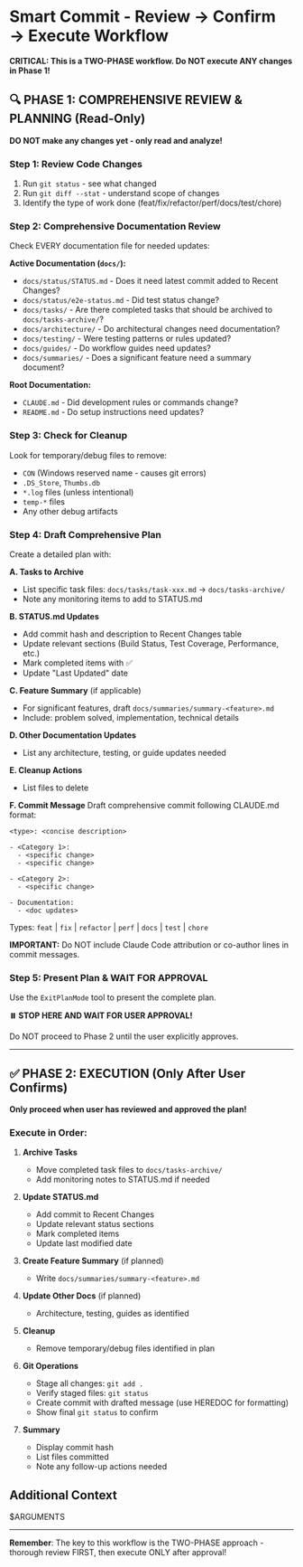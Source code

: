 # Smart Commit - Review → Confirm → Execute Workflow

**CRITICAL: This is a TWO-PHASE workflow. Do NOT execute ANY changes in Phase 1!**

## 🔍 PHASE 1: COMPREHENSIVE REVIEW & PLANNING (Read-Only)

**DO NOT make any changes yet - only read and analyze!**

### Step 1: Review Code Changes
1. Run `git status` - see what changed
2. Run `git diff --stat` - understand scope of changes
3. Identify the type of work done (feat/fix/refactor/perf/docs/test/chore)

### Step 2: Comprehensive Documentation Review
Check EVERY documentation file for needed updates:

**Active Documentation (`docs/`):**
- `docs/status/STATUS.md` - Does it need latest commit added to Recent Changes?
- `docs/status/e2e-status.md` - Did test status change?
- `docs/tasks/` - Are there completed tasks that should be archived to `docs/tasks-archive/`?
- `docs/architecture/` - Do architectural changes need documentation?
- `docs/testing/` - Were testing patterns or rules updated?
- `docs/guides/` - Do workflow guides need updates?
- `docs/summaries/` - Does a significant feature need a summary document?

**Root Documentation:**
- `CLAUDE.md` - Did development rules or commands change?
- `README.md` - Do setup instructions need updates?

### Step 3: Check for Cleanup
Look for temporary/debug files to remove:
- `CON` (Windows reserved name - causes git errors)
- `.DS_Store`, `Thumbs.db`
- `*.log` files (unless intentional)
- `temp-*` files
- Any other debug artifacts

### Step 4: Draft Comprehensive Plan

Create a detailed plan with:

**A. Tasks to Archive**
- List specific task files: `docs/tasks/task-xxx.md` → `docs/tasks-archive/`
- Note any monitoring items to add to STATUS.md

**B. STATUS.md Updates**
- Add commit hash and description to Recent Changes table
- Update relevant sections (Build Status, Test Coverage, Performance, etc.)
- Mark completed items with ✅
- Update "Last Updated" date

**C. Feature Summary** (if applicable)
- For significant features, draft `docs/summaries/summary-<feature>.md`
- Include: problem solved, implementation, technical details

**D. Other Documentation Updates**
- List any architecture, testing, or guide updates needed

**E. Cleanup Actions**
- List files to delete

**F. Commit Message**
Draft comprehensive commit following CLAUDE.md format:
```
<type>: <concise description>

- <Category 1>:
  - <specific change>
  - <specific change>

- <Category 2>:
  - <specific change>

- Documentation:
  - <doc updates>
```

Types: `feat` | `fix` | `refactor` | `perf` | `docs` | `test` | `chore`

**IMPORTANT:** Do NOT include Claude Code attribution or co-author lines in commit messages.

### Step 5: Present Plan & WAIT FOR APPROVAL

Use the `ExitPlanMode` tool to present the complete plan.

**⏸️ STOP HERE AND WAIT FOR USER APPROVAL!**

Do NOT proceed to Phase 2 until the user explicitly approves.

---

## ✅ PHASE 2: EXECUTION (Only After User Confirms)

**Only proceed when user has reviewed and approved the plan!**

### Execute in Order:

1. **Archive Tasks**
   - Move completed task files to `docs/tasks-archive/`
   - Add monitoring notes to STATUS.md if needed

2. **Update STATUS.md**
   - Add commit to Recent Changes
   - Update relevant status sections
   - Mark completed items
   - Update last modified date

3. **Create Feature Summary** (if planned)
   - Write `docs/summaries/summary-<feature>.md`

4. **Update Other Docs** (if planned)
   - Architecture, testing, guides as identified

5. **Cleanup**
   - Remove temporary/debug files identified in plan

6. **Git Operations**
   - Stage all changes: `git add .`
   - Verify staged files: `git status`
   - Create commit with drafted message (use HEREDOC for formatting)
   - Show final `git status` to confirm

7. **Summary**
   - Display commit hash
   - List files committed
   - Note any follow-up actions needed

## Additional Context

$ARGUMENTS

---

**Remember**: The key to this workflow is the TWO-PHASE approach - thorough review FIRST, then execute ONLY after approval!
